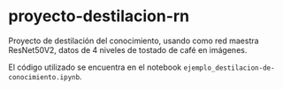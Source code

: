 # proyecto-destilacion-rn
Proyecto de destilación del conocimiento, usando como red maestra ResNet50V2, datos de 4 niveles de tostado de café en imágenes.

El código utilizado se encuentra en el notebook ```ejemplo_destilacion-de-conocimiento.ipynb```.
